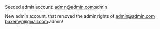 Seeded admin account:
admin@admin.com:admin

New admin account, that removed the admin rights of admin@admin.com
baxemyr@gmail.com:admin!
